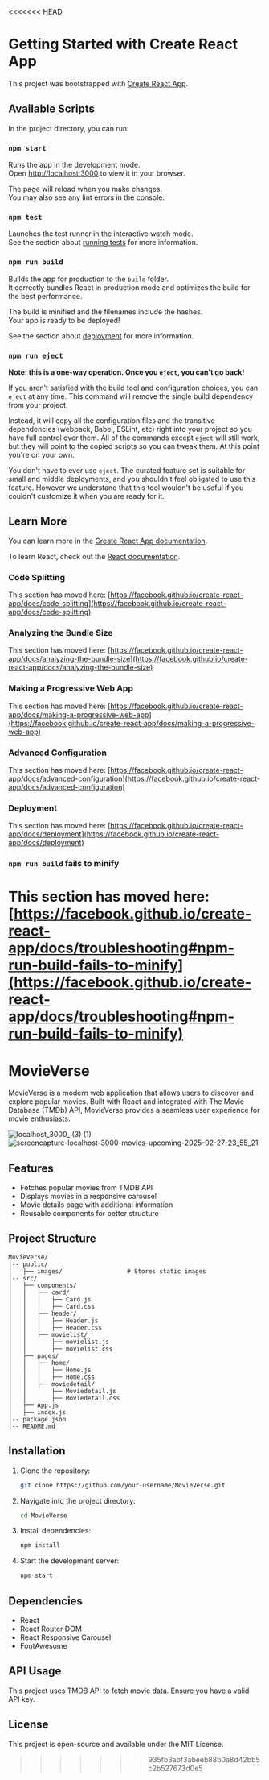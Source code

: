<<<<<<< HEAD
# Getting Started with Create React App

This project was bootstrapped with [Create React App](https://github.com/facebook/create-react-app).

## Available Scripts

In the project directory, you can run:

### `npm start`

Runs the app in the development mode.\
Open [http://localhost:3000](http://localhost:3000) to view it in your browser.

The page will reload when you make changes.\
You may also see any lint errors in the console.

### `npm test`

Launches the test runner in the interactive watch mode.\
See the section about [running tests](https://facebook.github.io/create-react-app/docs/running-tests) for more information.

### `npm run build`

Builds the app for production to the `build` folder.\
It correctly bundles React in production mode and optimizes the build for the best performance.

The build is minified and the filenames include the hashes.\
Your app is ready to be deployed!

See the section about [deployment](https://facebook.github.io/create-react-app/docs/deployment) for more information.

### `npm run eject`

**Note: this is a one-way operation. Once you `eject`, you can't go back!**

If you aren't satisfied with the build tool and configuration choices, you can `eject` at any time. This command will remove the single build dependency from your project.

Instead, it will copy all the configuration files and the transitive dependencies (webpack, Babel, ESLint, etc) right into your project so you have full control over them. All of the commands except `eject` will still work, but they will point to the copied scripts so you can tweak them. At this point you're on your own.

You don't have to ever use `eject`. The curated feature set is suitable for small and middle deployments, and you shouldn't feel obligated to use this feature. However we understand that this tool wouldn't be useful if you couldn't customize it when you are ready for it.

## Learn More

You can learn more in the [Create React App documentation](https://facebook.github.io/create-react-app/docs/getting-started).

To learn React, check out the [React documentation](https://reactjs.org/).

### Code Splitting

This section has moved here: [https://facebook.github.io/create-react-app/docs/code-splitting](https://facebook.github.io/create-react-app/docs/code-splitting)

### Analyzing the Bundle Size

This section has moved here: [https://facebook.github.io/create-react-app/docs/analyzing-the-bundle-size](https://facebook.github.io/create-react-app/docs/analyzing-the-bundle-size)

### Making a Progressive Web App

This section has moved here: [https://facebook.github.io/create-react-app/docs/making-a-progressive-web-app](https://facebook.github.io/create-react-app/docs/making-a-progressive-web-app)

### Advanced Configuration

This section has moved here: [https://facebook.github.io/create-react-app/docs/advanced-configuration](https://facebook.github.io/create-react-app/docs/advanced-configuration)

### Deployment

This section has moved here: [https://facebook.github.io/create-react-app/docs/deployment](https://facebook.github.io/create-react-app/docs/deployment)

### `npm run build` fails to minify

This section has moved here: [https://facebook.github.io/create-react-app/docs/troubleshooting#npm-run-build-fails-to-minify](https://facebook.github.io/create-react-app/docs/troubleshooting#npm-run-build-fails-to-minify)
=======
# MovieVerse 
MovieVerse is a modern web application that allows users to discover and explore popular movies. Built with React and integrated with The Movie Database (TMDb) API, MovieVerse provides a seamless user experience for movie enthusiasts.

![localhost_3000_ (3) (1)](https://github.com/user-attachments/assets/49c3f72e-74eb-4e1e-bc46-6bb3a237478e)
![screencapture-localhost-3000-movies-upcoming-2025-02-27-23_55_21](https://github.com/user-attachments/assets/7c6ddaa3-d5a0-4f17-9360-7c2822062ddb)

## Features
- Fetches popular movies from TMDB API
- Displays movies in a responsive carousel
- Movie details page with additional information
- Reusable components for better structure
  

## Project Structure

```
MovieVerse/
│-- public/
│   ├── images/                  # Stores static images
│-- src/
│   ├── components/              
│   │   ├── card/
│   │   │   ├── Card.js
│   │   │   ├── Card.css
│   │   ├── header/
│   │   │   ├── Header.js
│   │   │   ├── Header.css
│   │   ├── movielist/
│   │       ├── movielist.js
│   │       ├── movielist.css
│   ├── pages/                   
│   │   ├── home/
│   │   │   ├── Home.js
│   │   │   ├── Home.css
│   │   ├── moviedetail/
│   │       ├── Moviedetail.js
│   │       ├── Moviedetail.css
│   ├── App.js                    
│   ├── index.js                  
│-- package.json                   
│-- README.md                     
```

## Installation

1. Clone the repository:
   ```sh
   git clone https://github.com/your-username/MovieVerse.git
   ```

2. Navigate into the project directory:
   ```sh
   cd MovieVerse
   ```

3. Install dependencies:
   ```sh
   npm install
   ```

4. Start the development server:
   ```sh
   npm start
   ```

## Dependencies
- React
- React Router DOM
- React Responsive Carousel
- FontAwesome

## API Usage
This project uses TMDB API to fetch movie data. Ensure you have a valid API key.

## License
This project is open-source and available under the MIT License.





>>>>>>> 935fb3abf3abeeb88b0a8d42bb5c2b527673d0e5
